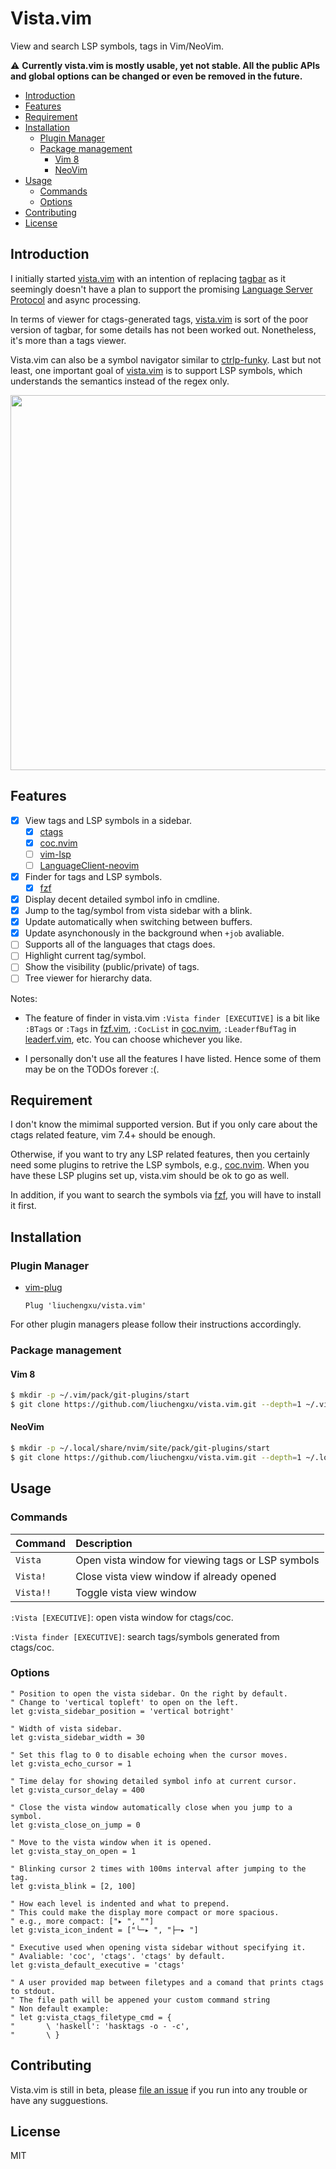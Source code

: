 # Vista.vim

View and search LSP symbols, tags in Vim/NeoVim.

:warning: **Currently vista.vim is mostly usable, yet not stable. All the public APIs and global options can be changed or even be removed in the future.**

<!-- TOC GFM -->

* [Introduction](#introduction)
* [Features](#features)
* [Requirement](#requirement)
* [Installation](#installation)
    * [Plugin Manager](#plugin-manager)
    * [Package management](#package-management)
        * [Vim 8](#vim-8)
        * [NeoVim](#neovim)
* [Usage](#usage)
    * [Commands](#commands)
    * [Options](#options)
* [Contributing](#contributing)
* [License](#license)

<!-- /TOC -->

## Introduction

I initially started [vista.vim](https://github.com/liuchengxu/vista.vim) with an intention of replacing [tagbar](https://github.com/majutsushi/tagbar) as it seemingly doesn't have a plan to support the promising [Language Server Protocol](https://github.com/Microsoft/language-server-protocol) and async processing.

In terms of viewer for ctags-generated tags, [vista.vim](https://github.com/liuchengxu/vista.vim) is sort of the poor version of tagbar, for some details has not been worked out. Nonetheless, it's more than a tags viewer.

Vista.vim can also be a symbol navigator similar to [ctrlp-funky](https://github.com/tacahiroy/ctrlp-funky). Last but not least, one important goal of [vista.vim](https://github.com/liuchengxu/vista.vim) is to support LSP symbols, which understands the semantics instead of the regex only.

<p align="center">
    <img width="600px" src="https://raw.githubusercontent.com/liuchengxu/img/master/vista.vim/vista.png">
</p>

## Features

- [x] View tags and LSP symbols in a sidebar.
    - [x] [ctags](https://github.com/universal-ctags/ctags)
    - [x] [coc.nvim](https://github.com/neoclide/coc.nvim)
    - [ ] [vim-lsp](https://github.com/prabirshrestha/vim-lsp)
    - [ ] [LanguageClient-neovim](https://github.com/autozimu/LanguageClient-neovim)
- [x] Finder for tags and LSP symbols.
    - [x] [fzf](https://github.com/junegunn/fzf)
- [x] Display decent detailed symbol info in cmdline.
- [x] Jump to the tag/symbol from vista sidebar with a blink.
- [x] Update automatically when switching between buffers.
- [x] Update asynchonously in the background when `+job` avaliable.
- [ ] Supports all of the languages that ctags does.
- [ ] Highlight current tag/symbol.
- [ ] Show the visibility (public/private) of tags.
- [ ] Tree viewer for hierarchy data.

Notes:

- The feature of finder in vista.vim `:Vista finder [EXECUTIVE]` is a bit like `:BTags` or `:Tags` in [fzf.vim](https://github.com/junegunn/fzf.vim), `:CocList` in [coc.nvim](https://github.com/neoclide/coc.nvim), `:LeaderfBufTag` in [leaderf.vim](https://github.com/Yggdroot/LeaderF), etc. You can choose whichever you like.

- I personally don't use all the features I have listed. Hence some of them may be on the TODOs forever :(.

## Requirement

I don't know the mimimal supported version. But if you only care about the ctags related feature, vim 7.4+ should be enough.

Otherwise, if you want to try any LSP related features, then you certainly need some plugins to retrive the LSP symbols, e.g., [coc.nvim](https://github.com/neoclide/coc.nvim). When you have these LSP plugins set up, vista.vim should be ok to go as well.

In addition, if you want to search the symbols via [fzf](https://github.com/junegunn/fzf), you will have to install it first.

## Installation

### Plugin Manager

- [vim-plug](https://github.com/junegunn/vim-plug)

    ```vim
    Plug 'liuchengxu/vista.vim'
    ```

For other plugin managers please follow their instructions accordingly.

### Package management

#### Vim 8

```bash
$ mkdir -p ~/.vim/pack/git-plugins/start
$ git clone https://github.com/liuchengxu/vista.vim.git --depth=1 ~/.vim/pack/git-plugins/start/vista.vim
```

#### NeoVim

```bash
$ mkdir -p ~/.local/share/nvim/site/pack/git-plugins/start
$ git clone https://github.com/liuchengxu/vista.vim.git --depth=1 ~/.local/share/nvim/site/pack/git-plugins/start/vista.vim
```

## Usage

### Commands

Command   | Description
:----     | :----
`Vista`   | Open vista window for viewing tags or LSP symbols
`Vista!`  | Close vista view window if already opened
`Vista!!` | Toggle vista view window

`:Vista [EXECUTIVE]`: open vista window for ctags/coc.

`:Vista finder [EXECUTIVE]`: search tags/symbols generated from ctags/coc.

### Options

```vim
" Position to open the vista sidebar. On the right by default.
" Change to 'vertical topleft' to open on the left.
let g:vista_sidebar_position = 'vertical botright'

" Width of vista sidebar.
let g:vista_sidebar_width = 30

" Set this flag to 0 to disable echoing when the cursor moves.
let g:vista_echo_cursor = 1

" Time delay for showing detailed symbol info at current cursor.
let g:vista_cursor_delay = 400

" Close the vista window automatically close when you jump to a symbol.
let g:vista_close_on_jump = 0

" Move to the vista window when it is opened.
let g:vista_stay_on_open = 1

" Blinking cursor 2 times with 100ms interval after jumping to the tag.
let g:vista_blink = [2, 100]

" How each level is indented and what to prepend.
" This could make the display more compact or more spacious.
" e.g., more compact: ["▸ ", ""]
let g:vista_icon_indent = ["╰─▸ ", "├─▸ "]

" Executive used when opening vista sidebar without specifying it.
" Avaliable: 'coc', 'ctags'. 'ctags' by default.
let g:vista_default_executive = 'ctags'

" A user provided map between filetypes and a comand that prints ctags to stdout.
" The file path will be appened your custom command string
" Non default example:
" let g:vista_ctags_filetype_cmd = {
"       \ 'haskell': 'hasktags -o - -c',
"       \ }
```

## Contributing

Vista.vim is still in beta, please [file an issue](https://github.com/liuchengxu/vista.vim/issues/new) if you run into any trouble or have any sugguestions.

## License

MIT
